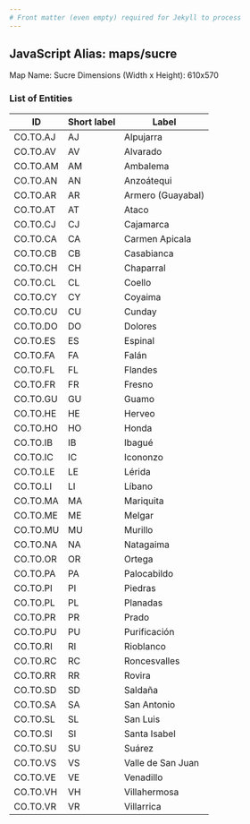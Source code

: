 ```yaml
---
# Front matter (even empty) required for Jekyll to process
---
```


## JavaScript Alias: maps/sucre

Map Name: Sucre
Dimensions (Width x Height): 610x570





### List of Entities

ID | Short label | Label
---|---|---|
CO.TO.AJ|AJ|Alpujarra
CO.TO.AV|AV|Alvarado
CO.TO.AM|AM|Ambalema
CO.TO.AN|AN|Anzoátequi
CO.TO.AR|AR|Armero (Guayabal)
CO.TO.AT|AT|Ataco
CO.TO.CJ|CJ|Cajamarca
CO.TO.CA|CA|Carmen Apicala
CO.TO.CB|CB|Casabianca
CO.TO.CH|CH|Chaparral
CO.TO.CL|CL|Coello
CO.TO.CY|CY|Coyaima
CO.TO.CU|CU|Cunday
CO.TO.DO|DO|Dolores
CO.TO.ES|ES|Espinal
CO.TO.FA|FA|Falán
CO.TO.FL|FL|Flandes
CO.TO.FR|FR|Fresno
CO.TO.GU|GU|Guamo
CO.TO.HE|HE|Herveo
CO.TO.HO|HO|Honda
CO.TO.IB|IB|Ibagué
CO.TO.IC|IC|Icononzo
CO.TO.LE|LE|Lérida
CO.TO.LI|LI|Líbano
CO.TO.MA|MA|Mariquita
CO.TO.ME|ME|Melgar
CO.TO.MU|MU|Murillo
CO.TO.NA|NA|Natagaima
CO.TO.OR|OR|Ortega
CO.TO.PA|PA|Palocabildo
CO.TO.PI|PI|Piedras
CO.TO.PL|PL|Planadas
CO.TO.PR|PR|Prado
CO.TO.PU|PU|Purificación
CO.TO.RI|RI|Rioblanco
CO.TO.RC|RC|Roncesvalles
CO.TO.RR|RR|Rovira
CO.TO.SD|SD|Saldaña
CO.TO.SA|SA|San Antonio
CO.TO.SL|SL|San Luis
CO.TO.SI|SI|Santa Isabel
CO.TO.SU|SU|Suárez
CO.TO.VS|VS|Valle de San Juan
CO.TO.VE|VE|Venadillo
CO.TO.VH|VH|Villahermosa
CO.TO.VR|VR|Villarrica